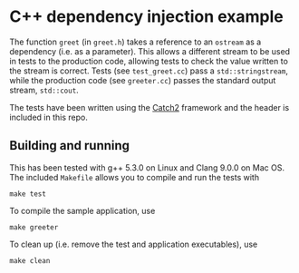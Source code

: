 # C++ dependency injection example

The function `greet` (in `greet.h`) takes a reference to an `ostream` as a dependency (i.e. as a
parameter). This allows a different stream to be used in tests to the production code, allowing tests
to check the value written to the stream is correct. Tests (see `test_greet.cc`) pass a
`std::stringstream`, while the production code (see `greeter.cc`) passes the standard output stream,
`std::cout`.

The tests have been written using the [Catch2](https://github.com/catchorg/Catch2) framework and the
header is included in this repo.

## Building and running

This has been tested with g++ 5.3.0 on Linux and Clang 9.0.0 on Mac OS. The included `Makefile` allows
you to compile and run the tests with

```shell
make test
```

To compile the sample application, use

```shell
make greeter
```

To clean up (i.e. remove the test and application executables), use

```shell
make clean
```
